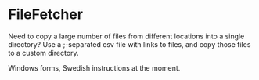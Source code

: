 # FileFetcher
Need to copy a large number of files from different locations into a single directory?
Use a ;-separated csv file with links to files, and copy those files to a custom directory.

Windows forms, Swedish instructions at the moment.
